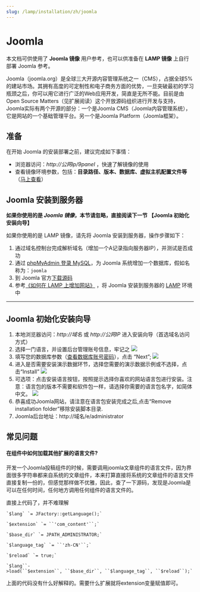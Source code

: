 ```yaml
---
slug: /lamp/installation/zh/joomla
---
```


# Joomla

本文档可供使用了 **Joomla 镜像** 用户参考，也可以供准备在 **LAMP 镜像** 上自行部署 Joomla 参考。

Joomla（joomla.org）是全球三大开源内容管理系统之一（CMS），占据全球5%的建站市场。其拥有高度的可定制性和电子商务方面的优势，一旦突破最初的学习瓶颈之后，你可以用它进行广泛的Web应用开发，简直是无所不能。目前是由Open Source Matters（见扩展阅读）这个开放源码组织进行开发与支持，Joomla实际有两个开源的部分：一个是Joomla CMS（Joomla内容管理系统），它是网站的一个基础管理平台。另一个是Joomla Platform（Joomla框架）。

## 准备

在开始 Joomla 的安装部署之前，建议完成如下事情：

* 浏览器访问：*http://公网ip/9panel* ，快速了解镜像的使用
* 查看镜像环境参数，包括：**目录路径、版本、数据库、虚拟主机配置文件等** （[马上查看](https://support.websoft9.com/docs/lamp/zh/stack-components.html)）

## Joomla 安装到服务器

**如果你使用的是 *Joomla 镜像*，本节请忽略，直接阅读下一节 【Joomla 初始化安装向导】**

如果你使用的是 LAMP 镜像，请先将 Joomla 安装到服务器，操作步骤如下：

1. 通过域名控制台完成解析域名（增加一个A记录指向服务器IP），并测试是否成功
2. 通过 [phpMyAdmin 登录 MySQL](https://support.websoft9.com/docs/lamp/zh/admin-mysql.html)，为 Joomla 系统增加一个数据库，假如名称为：`joomla`
3. 到 Joomla 官方[下载源码](https://downloads.joomla.org/)
4. 参考[《如何在 LAMP 上增加网站》](https://support.websoft9.com/docs/lamp/zh/solution-deployment.html#安装第二个网站) ，将 Joomla 安装到服务器的 [LAMP](https://support.websoft9.com/docs/lamp/zh/) 环境中

---

## Joomla 初始化安装向导

1. 本地浏览器访问：*http://域名* 或 *http://公网IP* 进入安装向导（首选域名访问方式）
2. 选择一门语言，并设置后台管理账号信息，牢记之
   ![](https://libs.websoft9.com/Websoft9/DocsPicture/en/joomla/jm01.png)
3. 填写您的数据库参数（[查看数据库账号密码](https://support.websoft9.com/docs/lamp/zh/stack-accounts.html)），点击 “Next”;
   ![](https://libs.websoft9.com/Websoft9/DocsPicture/en/joomla/jm02.png)
4. 进入是否需要安装演示数据环节，选择您需要的演示数据示例或不选择，点击“Install”
   ![](https://libs.websoft9.com/Websoft9/DocsPicture/en/joomla/jm03.png)
5. 可选项：点击安装语言按钮，按照提示选择你喜欢的网站语言包进行安装。注意：语言包的版本不需要和软件包一样，请选择你需要的语言包名字，如简体中文。
   ![](https://libs.websoft9.com/Websoft9/DocsPicture/en/joomla/jm04.png)
6. 恭喜成功Joomla网站，请注意在语言包安装完成之后,点击“Remove installation folder”移除安装脚本目录.
7. Joomla后台地址：http://域名/e/administrator

## 常见问题

#### 在组件中如何加载其他扩展的语言文件?

开发一个Joomla投稿组件的时候，需要调用joomla文章组件的语言文件，因为界面很多字符串都来自系统的文章组件，本来打算直接将系统的文章组件的语言文件直接复制一份的，但感觉那样做不优雅，因此，查了一下源码，发现是Joomla是可以在任何时间，任何地方调用任何组件的语言文件的。

直接上代码了，并不难理解

~~~
`$lang` `= JFactory::getLanguage();`

`$extension` `= ``'com_content'``;`

`$base_dir` `= JPATH_ADMINISTRATOR;`

`$language_tag` `= ``'zh-CN'``;`

`$reload` `= true;`

`$lang``->load(``$extension``, ``$base_dir``, ``$language_tag``, ``$reload``);`
~~~

上面的代码没有什么好解释的。需要什么扩展就将extension变量赋值即可。